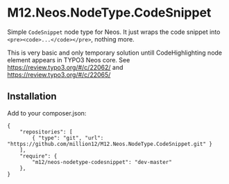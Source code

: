 M12.Neos.NodeType.CodeSnippet
=============================

Simple `CodeSnippet` node type for Neos. It just wraps the code snippet into `<pre><code>...</code></pre>`, nothing more.

This is very basic and only temporary solution untill CodeHighlighting node element appears in TYPO3 Neos core. See
https://review.typo3.org/#/c/22062/ and https://review.typo3.org/#/c/22065/

## Installation

Add to your composer.json:
```
{
    "repositories": [
        { "type": "git", "url": "https://github.com/million12/M12.Neos.NodeType.CodeSnippet.git" }
    ],
    "require": {
        "m12/neos-nodetype-codesnippet": "dev-master"
    },
}
```
